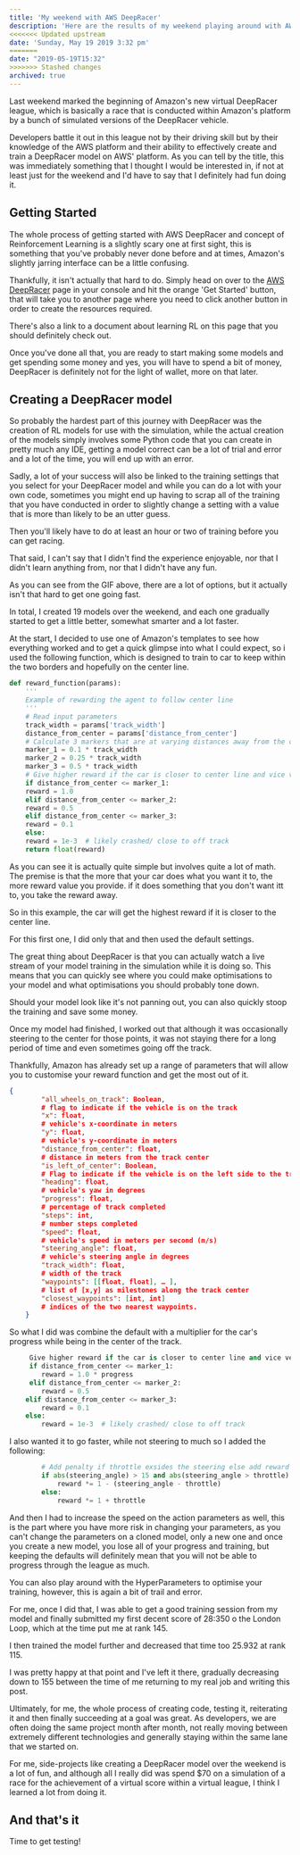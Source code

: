 ```yaml
---
title: 'My weekend with AWS DeepRacer'
description: 'Here are the results of my weekend playing around with AWS DeepRacer'
<<<<<<< Updated upstream
date: 'Sunday, May 19 2019 3:32 pm'
=======
date: "2019-05-19T15:32"
>>>>>>> Stashed changes
archived: true
---
```


Last weekend marked the beginning of Amazon's new virtual DeepRacer league, which is basically a race that is conducted within Amazon's platform by a bunch of simulated versions of the DeepRacer vehicle.

Developers battle it out in this league not by their driving skill but by their knowledge of the AWS platform and their ability to effectively create and train a DeepRacer model on AWS' platform. As you can tell by the title, this was immediately something that I thought I would be interested in, if not at least just for the weekend and I'd have to say that I definitely had fun doing it.

## Getting Started

The whole process of getting started with AWS DeepRacer and concept of Reinforcement Learning is a slightly scary one at first sight, this is something that you've probably never done before and at times, Amazon's slightly jarring interface can be a little confusing.

Thankfully, it isn't actually that hard to do. Simply head on over to the [AWS DeepRacer](https://console.aws.amazon.com/deepracer/) page in your console and hit the orange 'Get Started' button, that will take you to another page where you need to click another button in order to create the resources required.



There's also a link to a document about learning RL on this page that you should definitely check out.

Once you've done all that, you are ready to start making some models and get spending some money and yes, you will have to spend a bit of money, DeepRacer is definitely not for the light of wallet, more on that later.

## Creating a DeepRacer model

So probably the hardest part of this journey with DeepRacer was the creation of RL models for use with the simulation, while the actual creation of the models simply involves some Python code that you can create in pretty much any IDE, getting a model correct can be a lot of trial and error and a lot of the time, you will end up with an error.

Sadly, a lot of your success will also be linked to the training settings that you select for your DeepRacer model and while you can do a lot with your own code, sometimes you might end up having to scrap all of the training that you have conducted in order to slightly change a setting with a value that is more than likely to be an utter guess.

Then you'll likely have to do at least an hour or two of training before you can get racing.

That said, I can't say that I didn't find the experience enjoyable, nor that I didn't learn anything from, nor that I didn't have any fun.



As you can see from the GIF above, there are a lot of options, but it actually isn't that hard to get one going fast.

In total, I created 19 models over the weekend, and each one gradually started to get a little better, somewhat smarter and a lot faster.

At the start, I decided to use one of Amazon's templates to see how everything worked and to get a quick glimpse into what I could expect, so i used the following function, which is designed to train to car to keep within the two borders and hopefully on the center line.

```python
def reward_function(params):
    '''
    Example of rewarding the agent to follow center line
    '''
    # Read input parameters
    track_width = params['track_width']
    distance_from_center = params['distance_from_center']
    # Calculate 3 markers that are at varying distances away from the center line
    marker_1 = 0.1 * track_width
    marker_2 = 0.25 * track_width
    marker_3 = 0.5 * track_width
    # Give higher reward if the car is closer to center line and vice versa
    if distance_from_center <= marker_1:
    reward = 1.0
    elif distance_from_center <= marker_2:
    reward = 0.5
    elif distance_from_center <= marker_3:
    reward = 0.1
    else:
    reward = 1e-3  # likely crashed/ close to off track
    return float(reward)
```

As you can see it is actually quite simple but involves quite a lot of math. The premise is that the more that your car does what you want it to, the more reward value you provide. if it does something that you don't want itt to, you take the reward away.

So in this example, the car will get the highest reward if it is closer to the center line.

For this first one, I did only that and then used the default settings.



The great thing about DeepRacer is that you can actually watch a live stream of your model training in the simulation while it is doing so. This means that you can quickly see where you could make optimisations to your model and what optimisations you should probably tone down.

Should your model look like it's not panning out, you can also quickly stoop the training and save some money.

Once my model had finished, I worked out that although it was occasionally steering to the center for those points, it was not staying there for a long period of time and even sometimes going off the track.

Thankfully, Amazon has already set up a range of parameters that will allow you to customise your reward function and get the most out of it.

```json
{
        "all_wheels_on_track": Boolean,
        # flag to indicate if the vehicle is on the track
        "x": float,
        # vehicle's x-coordinate in meters
        "y": float,
        # vehicle's y-coordinate in meters
        "distance_from_center": float,
        # distance in meters from the track center
        "is_left_of_center": Boolean,
        # Flag to indicate if the vehicle is on the left side to the track center or not.
        "heading": float,
        # vehicle's yaw in degrees
        "progress": float,
        # percentage of track completed
        "steps": int,
        # number steps completed
        "speed": float,
        # vehicle's speed in meters per second (m/s)
        "steering_angle": float,
        # vehicle's steering angle in degrees
        "track_width": float,
        # width of the track
        "waypoints": [[float, float], … ],
        # list of [x,y] as milestones along the track center
        "closest_waypoints": [int, int]
        # indices of the two nearest waypoints.
    }
```

So what I did was combine the default with a multiplier for the car's progress while being in the center of the track.

```python
     Give higher reward if the car is closer to center line and vice versa
     if distance_from_center <= marker_1:
        reward = 1.0 * progress
     elif distance_from_center <= marker_2:
        reward = 0.5
    elif distance_from_center <= marker_3:
        reward = 0.1
    else:
        reward = 1e-3  # likely crashed/ close to off track
```

I also wanted it to go faster, while not steering to much so I added the following:

```python
        # Add penalty if throttle exsides the steering else add reward     
        if abs(steering_angle) > 15 and abs(steering_angle > throttle):         
            reward *= 1 - (steering_angle - throttle)     
        else:         
            reward *= 1 + throttle
```

And then I had to increase the speed on the action parameters as well, this is the part where you have more risk in changing your parameters, as you can't change the parameters on a cloned model, only a new one and once you create a new model, you lose all of your progress and training, but keeping the defaults will definitely mean that you will not be able to progress through the league as much.

You can also play around with the HyperParameters to optimise your training, however, this is again a bit of trail and error.

For me, once I did that, I was able to get a good training session from my model and finally submitted my first decent score of 28:350 o the London Loop, which at the time put me at rank 145.

I then trained the model further and decreased that time too 25.932 at rank 115.

I was pretty happy at that point and I've left it there, gradually decreasing down to 155 between the time of me returning to my real job and writing this post.



Ultimately, for me, the whole process of creating code, testing it, reiterating it and then finally succeeding at a goal was great. As developers, we are often doing the same project month after month, not really moving between extremely different technologies and generally staying within the same lane that we started on.

For me, side-projects like creating a DeepRacer model over the weekend is a lot of fun, and although all  I really did was spend $70 on a simulation of a race for the achievement of a virtual score within a virtual league, I think I learned a lot from doing it.

## And that's it

Time to get testing!